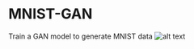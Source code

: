 # MNIST-GAN
Train a GAN model to generate MNIST data
![alt text](https://github.com/yanminglai/gan_mnist/blob/master/training_process.png)
